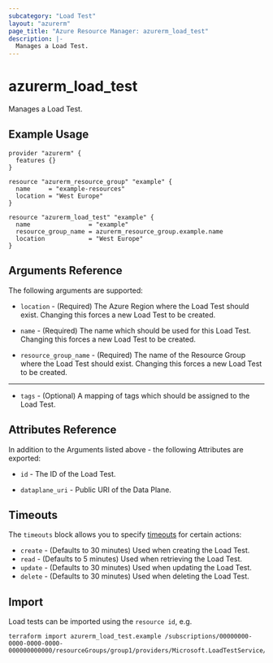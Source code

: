 ```yaml
---
subcategory: "Load Test"
layout: "azurerm"
page_title: "Azure Resource Manager: azurerm_load_test"
description: |-
  Manages a Load Test.
---
```


# azurerm_load_test

Manages a Load Test.

## Example Usage

```hcl
provider "azurerm" {
  features {}
}

resource "azurerm_resource_group" "example" {
  name     = "example-resources"
  location = "West Europe"
}

resource "azurerm_load_test" "example" {
  name                = "example"
  resource_group_name = azurerm_resource_group.example.name
  location            = "West Europe"
}
```

## Arguments Reference

The following arguments are supported:

* `location` - (Required) The Azure Region where the Load Test should exist. Changing this forces a new Load Test to be created.

* `name` - (Required) The name which should be used for this Load Test. Changing this forces a new Load Test to be created.

* `resource_group_name` - (Required) The name of the Resource Group where the Load Test should exist. Changing this forces a new Load Test to be created.

---

* `tags` - (Optional) A mapping of tags which should be assigned to the Load Test.

## Attributes Reference

In addition to the Arguments listed above - the following Attributes are exported: 

* `id` - The ID of the Load Test.

* `dataplane_uri` - Public URI of the Data Plane.

## Timeouts

The `timeouts` block allows you to specify [timeouts](https://www.terraform.io/docs/configuration/resources.html#timeouts) for certain actions:

* `create` - (Defaults to 30 minutes) Used when creating the Load Test.
* `read` - (Defaults to 5 minutes) Used when retrieving the Load Test.
* `update` - (Defaults to 30 minutes) Used when updating the Load Test.
* `delete` - (Defaults to 30 minutes) Used when deleting the Load Test.

## Import

Load tests can be imported using the `resource id`, e.g.

```shell
terraform import azurerm_load_test.example /subscriptions/00000000-0000-0000-0000-000000000000/resourceGroups/group1/providers/Microsoft.LoadTestService/loadtests/example
```
